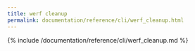 ```yaml
---
title: werf cleanup
permalink: documentation/reference/cli/werf_cleanup.html
---
```


{% include /documentation/reference/cli/werf_cleanup.md %}
